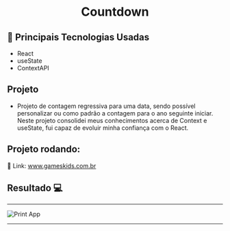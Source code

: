 <h1 align="center">Countdown</h1>

## 🚀 Principais Tecnologias Usadas 
<ul>
    <li>React</li>
    <li>useState</li>
    <li>ContextAPI</li>
</ul>

## Projeto

- Projeto de contagem regressiva para uma data, sendo possível personalizar ou como padrão a contagem para o ano seguinte iniciar. Neste projeto consolidei meus conhecimentos acerca de Context e useState, fui capaz de evoluir minha confiança com o React.

 ## Projeto rodando:
 
 🔰 Link: <a href="https://count-down-two.vercel.app/countdown">www.gameskids.com.br</a>
## Resultado 💻
 <hr>
 <div style="display: flex;">
    <img src="https://i.imgur.com/i7BtVdX.png" alt="Print App">
 </div>

 <hr>

